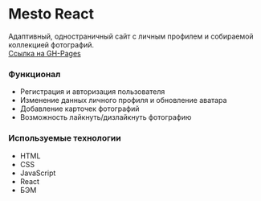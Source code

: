 # Mesto React
Адаптивный, одностраничный сайт с личным профилем и собираемой коллекцией фотографий. \
[Ссылка на GH-Pages](https://badstandup.github.io/react-mesto-auth/)

### Функционал
* Регистрация и авторизация пользователя
* Изменение данных личного профиля и обновление аватара
* Добавление карточек фотографий
* Возможность лайкнуть/дизлайкнуть фотографию

### Используемые технологии

- HTML
- CSS
- JavaScript
- React
- БЭМ